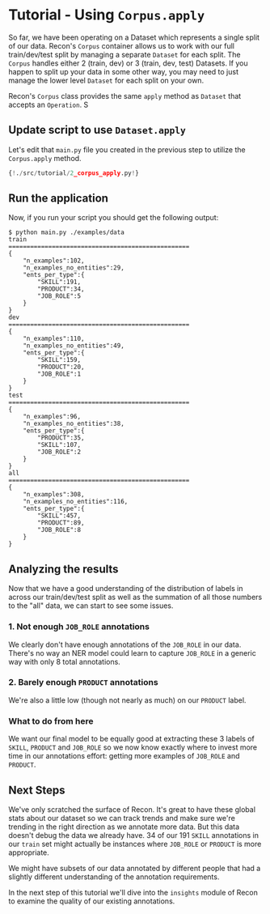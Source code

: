 # Tutorial - Using `Corpus.apply`

So far, we have been operating on a Dataset which represents a single split of our data. Recon's `Corpus` container allows us to work with our full train/dev/test split by managing a separate `Dataset` for each split. The `Corpus` handles either 2 (train, dev) or 3 (train, dev, test) Datasets. If you happen to split up your data in some other way, you may need to just manage the lower level `Dataset` for each split on your own.

Recon's `Corpus` class provides the same `apply` method as `Dataset` that accepts an `Operation`.
S

## Update script to use `Dataset.apply`

Let's edit that `main.py` file you created in the previous step to utilize the `Corpus.apply` method.

```Python hl_lines="10"
{!./src/tutorial/2_corpus_apply.py!}
```

## Run the application

Now, if you run your script you should get the following output:

<div class="termy">

```console
$ python main.py ./examples/data
train
==================================================
{
    "n_examples":102,
    "n_examples_no_entities":29,
    "ents_per_type":{
        "SKILL":191,
        "PRODUCT":34,
        "JOB_ROLE":5
    }
}
dev
==================================================
{
    "n_examples":110,
    "n_examples_no_entities":49,
    "ents_per_type":{
        "SKILL":159,
        "PRODUCT":20,
        "JOB_ROLE":1
    }
}
test
==================================================
{
    "n_examples":96,
    "n_examples_no_entities":38,
    "ents_per_type":{
        "PRODUCT":35,
        "SKILL":107,
        "JOB_ROLE":2
    }
}
all
==================================================
{
    "n_examples":308,
    "n_examples_no_entities":116,
    "ents_per_type":{
        "SKILL":457,
        "PRODUCT":89,
        "JOB_ROLE":8
    }
}
```

</div>

## Analyzing the results

Now that we have a good understanding of the distribution of labels in across our train/dev/test split as well as the summation of all those numbers to the "all" data, we can start to see some issues.


### 1. Not enough `JOB_ROLE` annotations

 We clearly don't have enough annotations of the `JOB_ROLE` in our data. There's no way an NER model could learn to capture `JOB_ROLE` in a generic way with only 8 total annotations.

### 2. Barely enough `PRODUCT` annotations

We're also a little low (though not nearly as much) on our `PRODUCT` label.

### What to do from here

We want our final model to be equally good at extracting these 3 labels of `SKILL`, `PRODUCT` and `JOB_ROLE` so we now know exactly where to invest more time in our annotations effort: getting more examples of `JOB_ROLE` and `PRODUCT`.

## Next Steps

We've only scratched the surface of Recon. It's great to have these global stats about our dataset so we can track trends and make sure we're trending in the right direction as we annotate more data. But this data doesn't debug the data we already have. 34 of our 191 `SKILL` annotations in our `train` set might actually be instances where `JOB_ROLE` or `PRODUCT` is more appropriate.

We might have subsets of our data annotated by different people that had a slightly different understanding of the annotation requirements.

In the next step of this tutorial we'll dive into the `insights` module of Recon to examine the quality of our existing annotations.

